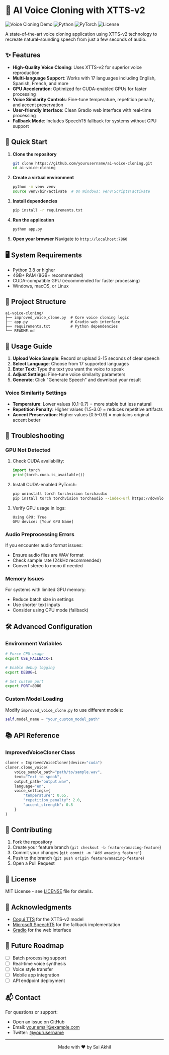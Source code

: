 # 🎤 AI Voice Cloning with XTTS-v2

![Voice Cloning Demo](https://img.shields.io/badge/Voice%20Cloning-XTTS--v2-blue)
![Python](https://img.shields.io/badge/Python-3.8+-green)
![PyTorch](https://img.shields.io/badge/PyTorch-2.0+-orange)
![License](https://img.shields.io/badge/License-MIT-purple)

A state-of-the-art voice cloning application using XTTS-v2 technology to recreate natural-sounding speech from just a few seconds of audio.

## ✨ Features

- **High-Quality Voice Cloning**: Uses XTTS-v2 for superior voice reproduction
- **Multi-language Support**: Works with 17 languages including English, Spanish, French, and more
- **GPU Acceleration**: Optimized for CUDA-enabled GPUs for faster processing
- **Voice Similarity Controls**: Fine-tune temperature, repetition penalty, and accent preservation
- **User-friendly Interface**: Clean Gradio web interface with real-time processing
- **Fallback Mode**: Includes SpeechT5 fallback for systems without GPU support

## 🚀 Quick Start

1. **Clone the repository**
   ```bash
   git clone https://github.com/yourusername/ai-voice-cloning.git
   cd ai-voice-cloning
   ```

2. **Create a virtual environment**
   ```bash
   python -m venv venv
   source venv/bin/activate  # On Windows: venv\Scripts\activate
   ```

3. **Install dependencies**
   ```bash
   pip install -r requirements.txt
   ```

4. **Run the application**
   ```bash
   python app.py
   ```

5. **Open your browser**
   Navigate to `http://localhost:7860`

## 🖥️ System Requirements

- Python 3.8 or higher
- 4GB+ RAM (8GB+ recommended)
- CUDA-compatible GPU (recommended for faster processing)
- Windows, macOS, or Linux

## 📁 Project Structure

```
ai-voice-cloning/
├── improved_voice_clone.py  # Core voice cloning logic
├── app.py                   # Gradio web interface
├── requirements.txt         # Python dependencies
└── README.md
```

## 🎯 Usage Guide

1. **Upload Voice Sample**: Record or upload 3-15 seconds of clear speech
2. **Select Language**: Choose from 17 supported languages
3. **Enter Text**: Type the text you want the voice to speak
4. **Adjust Settings**: Fine-tune voice similarity parameters
5. **Generate**: Click "Generate Speech" and download your result

### Voice Similarity Settings

- **Temperature**: Lower values (0.1-0.7) = more stable but less natural
- **Repetition Penalty**: Higher values (1.5-3.0) = reduces repetitive artifacts
- **Accent Preservation**: Higher values (0.5-0.9) = maintains original accent better

## 🔧 Troubleshooting

### GPU Not Detected

1. Check CUDA availability:
   ```python
   import torch
   print(torch.cuda.is_available())
   ```

2. Install CUDA-enabled PyTorch:
   ```bash
   pip uninstall torch torchvision torchaudio
   pip install torch torchvision torchaudio --index-url https://download.pytorch.org/whl/cu121
   ```

3. Verify GPU usage in logs:
   ```
   Using GPU: True
   GPU device: [Your GPU Name]
   ```

### Audio Preprocessing Errors

If you encounter audio format issues:
- Ensure audio files are WAV format
- Check sample rate (24kHz recommended)
- Convert stereo to mono if needed

### Memory Issues

For systems with limited GPU memory:
- Reduce batch size in settings
- Use shorter text inputs
- Consider using CPU mode (fallback)

## 🛠️ Advanced Configuration

### Environment Variables

```bash
# Force CPU usage
export USE_FALLBACK=1

# Enable debug logging
export DEBUG=1

# Set custom port
export PORT=8080
```

### Custom Model Loading

Modify `improved_voice_clone.py` to use different models:
```python
self.model_name = "your_custom_model_path"
```

## 📚 API Reference

### ImprovedVoiceCloner Class

```python
cloner = ImprovedVoiceCloner(device="cuda")
cloner.clone_voice(
    voice_sample_path="path/to/sample.wav",
    text="Text to speak",
    output_path="output.wav",
    language="en",
    voice_settings={
        "temperature": 0.65,
        "repetition_penalty": 2.0,
        "accent_strength": 0.8
    }
)
```

## 🤝 Contributing

1. Fork the repository
2. Create your feature branch (`git checkout -b feature/amazing-feature`)
3. Commit your changes (`git commit -m 'Add amazing feature'`)
4. Push to the branch (`git push origin feature/amazing-feature`)
5. Open a Pull Request

## 📄 License

MIT License - see [LICENSE](LICENSE) file for details.

## 🙏 Acknowledgments

- [Coqui TTS](https://github.com/coqui-ai/TTS) for the XTTS-v2 model
- [Microsoft SpeechT5](https://github.com/microsoft/SpeechT5) for the fallback implementation
- [Gradio](https://gradio.app/) for the web interface

## 🔮 Future Roadmap

- [ ] Batch processing support
- [ ] Real-time voice synthesis
- [ ] Voice style transfer
- [ ] Mobile app integration
- [ ] API endpoint deployment

## 📬 Contact

For questions or support:
- Open an issue on GitHub
- Email: your.email@example.com
- Twitter: [@yourusername](https://twitter.com/yourusername)

---

<p align="center">Made with ❤️ by Sai Akhil</p>
